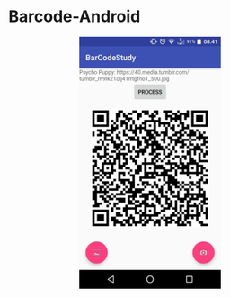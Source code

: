 # Barcode-Android
<div align="center">
  <img src="https://github.com/nicolalandro/Barcode-Android/blob/master/Screen/screen.jpeg" width="50%" height="50%"><br><br>
</div>